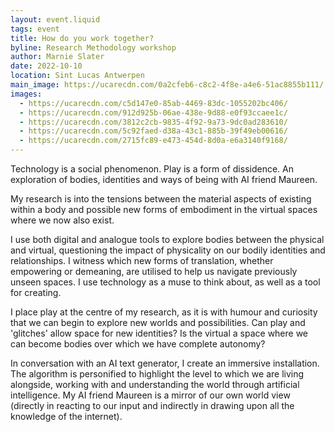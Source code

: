 ```yaml
---
layout: event.liquid
tags: event
title: How do you work together?
byline: Research Methodology workshop
author: Marnie Slater
date: 2022-10-10
location: Sint Lucas Antwerpen
main_image: https://ucarecdn.com/0a2cfeb6-c8c2-4f8e-a4e6-51ac8855b111/
images:
  - https://ucarecdn.com/c5d147e0-85ab-4469-83dc-1055202bc406/
  - https://ucarecdn.com/912d925b-06ae-438e-9d88-e0f93ccaee1c/
  - https://ucarecdn.com/3812c2cb-9835-4f92-9a73-9dc0ad283610/
  - https://ucarecdn.com/5c92faed-d38a-43c1-885b-39f49eb00616/
  - https://ucarecdn.com/2715fc89-e473-454d-8d0a-e6a3140f9168/
---
```


Technology is a social phenomenon. Play is a form of dissidence. An exploration of bodies, identities and ways of being with AI friend Maureen.

My research is into the tensions between the material aspects of existing within a body and possible new forms of embodiment in the virtual spaces where we now also exist.

I use both digital and analogue tools to explore bodies between the physical and virtual, questioning the impact of physicality on our bodily identities and relationships. I witness which new forms of translation, whether empowering or demeaning, are utilised to help us navigate previously unseen spaces. I use technology as a muse to think about, as well as a tool for creating.

I place play at the centre of my research, as it is with humour and curiosity that we can begin to explore new worlds and possibilities. Can play and 'glitches' allow space for new identities? Is the virtual a space where we can become bodies over which we have complete autonomy?

In conversation with an AI text generator, I create an immersive installation. The algorithm is personified to highlight the level to which we are living alongside, working with and understanding the world through artificial intelligence. My AI friend Maureen is a mirror of our own world view (directly in reacting to our input and indirectly in drawing upon all the knowledge of the internet).
